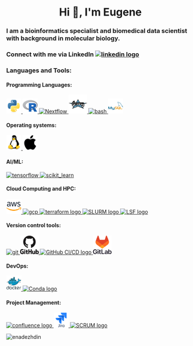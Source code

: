 <h1 align="center">Hi 👋, I'm Eugene</h1>
<h3 align="left">I am a bioinformatics specialist and biomedical data scientist with background in molecular biology.</h3>

<h3 align="left">Connect with me via LinkedIn <a href="www.linkedin.com/in/eugene-nadezhdin-3467072" target="_blank" rel="noreferrer"> <img src="https://cdn.jsdelivr.net/gh/devicons/devicon/icons/linkedin/linkedin-original.svg" height="30" alt="linkedin logo"  /></a></h3>

<h3 align="left">Languages and Tools:</h3>

<h4 align="left">Programming Languages:</h3>  

  <a href="https://www.python.org" target="_blank" rel="noreferrer"> <img src="https://raw.githubusercontent.com/devicons/devicon/master/icons/python/python-original.svg" title="Python" alt="python" width="40" height="40"/> </a><a href="https://www.r-project.org" target="_blank" rel="noreferrer"> <img src="https://github.com/devicons/devicon/blob/master/icons/r/r-original.svg" title="R" alt="R" height=40 width=40 /> </a><a href="https://www.nextflow.io" target="_blank" rel="noreferrer"> <img src="https://www.nextflow.io/img/nextflow2014_no-bg.png" title="Nextflow" alt="Nextflow" height=40 width=120 /> </a><a href="https://groovy-lang.org" target="_blank" rel="noreferrer"> <img src="https://github.com/devicons/devicon/blob/master/icons/groovy/groovy-original.svg" title="Groovy" alt="Groovy" height=50 width=50 /> </a><a href="https://www.gnu.org/software/bash/" target="_blank" rel="noreferrer"> <img src="https://www.vectorlogo.zone/logos/gnu_bash/gnu_bash-icon.svg" title="Bash" alt="bash" width="40" height="40"/> </a><a href="https://www.mysql.com/" target="_blank" rel="noreferrer"> <img src="https://raw.githubusercontent.com/devicons/devicon/master/icons/mysql/mysql-original-wordmark.svg" title="MySQL" alt="mysql" width="40" height="40"/> </a>


<h4 align="left">Operating systems:</h4>

 <a href="https://www.linux.org" target="_blank" rel="noreferrer"> <img src="https://github.com/devicons/devicon/blob/master/icons/linux/linux-original.svg" title="Linux" alt="Linux" width="40" height="40"/> </a> <a href="https://www.apple.com" target="_blank" rel="noreferrer"> <img src="https://github.com/devicons/devicon/blob/master/icons/apple/apple-original.svg" title="MacOS" alt="MacOS" width="40" height="40"/> </a>

<h4 align="left">AI/ML:</h4>

 <a href="https://www.tensorflow.org" target="_blank" rel="noreferrer"> <img src="https://www.vectorlogo.zone/logos/tensorflow/tensorflow-icon.svg" title="Tensorflow" alt="tensorflow" width="40" height="40"/> </a><a href="https://scikit-learn.org/" target="_blank" rel="noreferrer"> <img src="https://upload.wikimedia.org/wikipedia/commons/0/05/Scikit_learn_logo_small.svg" title="scikit-learn" alt="scikit_learn" width="40" height="40"/> </a> 

<h4 align="left">Cloud Computing and HPC:</h4>

 <a href="https://aws.amazon.com" target="_blank" rel="noreferrer"> <img src="https://raw.githubusercontent.com/devicons/devicon/master/icons/amazonwebservices/amazonwebservices-original-wordmark.svg" alt="aws" width="40" height="40"/> </a><a href="https://cloud.google.com" target="_blank" rel="noreferrer"> <img src="https://www.vectorlogo.zone/logos/google_cloud/google_cloud-icon.svg" alt="gcp" width="40" height="40"/> </a><a href="https://www.terraform.io" target="_blank" rel="noreferrer"> <img src="https://cdn.jsdelivr.net/gh/devicons/devicon/icons/terraform/terraform-original.svg" height="40" title="Terraform" alt="terraform logo"/> </a><a href="https://slurm.schedmd.com/" target="_blank" rel="noreferrer"> <img src="https://upload.wikimedia.org/wikipedia/commons/thumb/3/3a/Slurm_logo.svg/1200px-Slurm_logo.svg.png" title="Slurm" height="40" alt="SLURM logo"/> </a><a href="https://cloud.ibm.com/catalog/content/ibm-spectrum-lsf" target="_blank" rel="noreferrer"> <img src="https://higherlogicdownload.s3.amazonaws.com/IMWUC/6391a864-1394-4296-9524-784ee59c6af2/UploadedImages/SpectrumComputeFamily_LSF-HorizontalColorWhite.png" title="LSF" height="40" alt="LSF logo"/> </a>

<h4 align="left">Version control tools:</h4>

 <a href="https://git-scm.com/" target="_blank" rel="noreferrer"> <img src="https://www.vectorlogo.zone/logos/git-scm/git-scm-icon.svg" title="Git" title="Git" alt="git" width="40" height="40"/> </a><a href="https://github.com/" target="_blank" rel="noreferrer"> <img src="https://github.com/devicons/devicon/blob/master/icons/github/github-original-wordmark.svg" title="GitHub" alt="Github logo" height="50" width="50"/> </a><a href="https://github.com/features/actions" target="_blank" rel="noreferrer"> <img src="https://www.svgrepo.com/show/306098/githubactions.svg" title="GitHub Actions" alt="GitHub CI/CD logo" height="50" width="50"/> </a><a href="https://gitlab.com/" target="_blank" rel="noreferrer"> <img src="https://github.com/devicons/devicon/blob/master/icons/gitlab/gitlab-original-wordmark.svg" title="GitLab" alt="Gitlab logo" height="50" width="50"/> </a>

<h4 align="left">DevOps:</h4>

 <a href="https://www.docker.com/" target="_blank" rel="noreferrer"> <img src="https://raw.githubusercontent.com/devicons/devicon/master/icons/docker/docker-original-wordmark.svg" title="Docker" alt="docker" width="40" height="40"/> </a><a href="https://anaconda.org/anaconda/conda" target="_blank" rel="noreferrer"> <img src="https://docs.crc.nd.edu/_images/conda.png" title="Conda" alt="Conda logo" width="80" height="50"/> </a>

<h4 align="left">Project Management:</h4>

 <a href="https://www.atlassian.com/software/confluence" target="_blank" rel="noreferrer"> <img src="https://cdn.jsdelivr.net/gh/devicons/devicon/icons/confluence/confluence-original.svg" title="Confluence" alt="confluence logo" height="40"/> </a><a href="https://www.atlassian.com/software/jira" target="_blank" rel="noreferrer"> <img src="https://github.com/devicons/devicon/blob/master/icons/jira/jira-original-wordmark.svg" title="Jira" alt="Jira logo" height="40"/> </a><a href="https://www.scrum.org" target="_blank" rel="noreferrer"> <img src="https://cdn-icons-png.flaticon.com/512/5108/5108574.png" title="SCRUM" alt="SCRUM logo" height="40"/> </a>



<p><img align="left" src="https://github-readme-stats.vercel.app/api/top-langs?username=enadezhdin&show_icons=true&locale=en&layout=compact" alt="enadezhdin" /></p>
